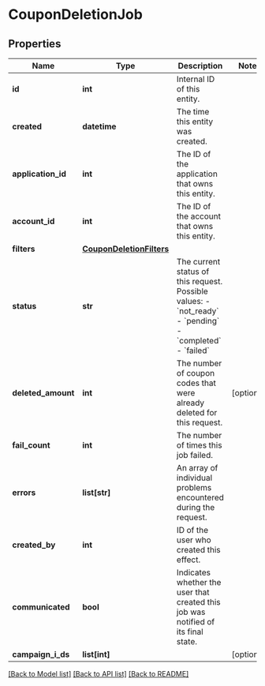 # CouponDeletionJob


## Properties
Name | Type | Description | Notes
------------ | ------------- | ------------- | -------------
**id** | **int** | Internal ID of this entity. | 
**created** | **datetime** | The time this entity was created. | 
**application_id** | **int** | The ID of the application that owns this entity. | 
**account_id** | **int** | The ID of the account that owns this entity. | 
**filters** | [**CouponDeletionFilters**](CouponDeletionFilters.md) |  | 
**status** | **str** | The current status of this request. Possible values: - &#x60;not_ready&#x60; - &#x60;pending&#x60; - &#x60;completed&#x60; - &#x60;failed&#x60;  | 
**deleted_amount** | **int** | The number of coupon codes that were already deleted for this request. | [optional] 
**fail_count** | **int** | The number of times this job failed. | 
**errors** | **list[str]** | An array of individual problems encountered during the request. | 
**created_by** | **int** | ID of the user who created this effect. | 
**communicated** | **bool** | Indicates whether the user that created this job was notified of its final state. | 
**campaign_i_ds** | **list[int]** |  | [optional] 

[[Back to Model list]](../README.md#documentation-for-models) [[Back to API list]](../README.md#documentation-for-api-endpoints) [[Back to README]](../README.md)


